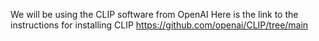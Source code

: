 We will be using the CLIP software from OpenAI
Here is the link to the instructions for installing CLIP
https://github.com/openai/CLIP/tree/main
